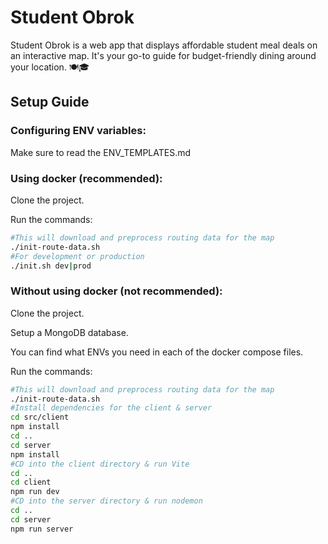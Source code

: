 # Student Obrok

Student Obrok is a web app that displays affordable student meal deals on an interactive map. It's your go-to guide for budget-friendly dining around your location. 🍽️🎓

## Setup Guide

### Configuring ENV variables:

Make sure to read the ENV_TEMPLATES.md

### Using docker (recommended):

Clone the project. <br>

Run the commands:
```bash
#This will download and preprocess routing data for the map
./init-route-data.sh
#For development or production
./init.sh dev|prod
```

### Without using docker (not recommended):

Clone the project. <br>

Setup a MongoDB database. <br>

You can find what ENVs you need in each of the docker compose files. <br>

Run the commands:
```bash
#This will download and preprocess routing data for the map
./init-route-data.sh
#Install dependencies for the client & server
cd src/client
npm install
cd ..
cd server
npm install
#CD into the client directory & run Vite
cd ..
cd client
npm run dev
#CD into the server directory & run nodemon
cd ..
cd server
npm run server
```